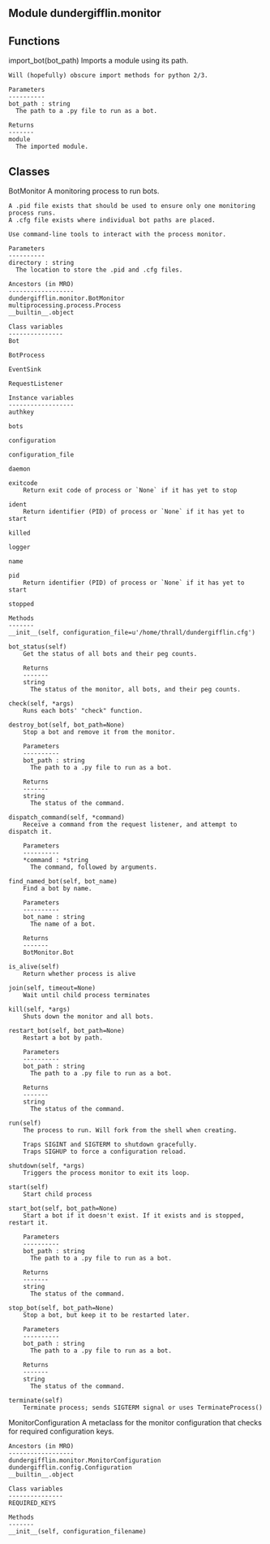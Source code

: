 Module dundergifflin.monitor
----------------------------

Functions
---------
import_bot(bot_path)
    Imports a module using its path.

    Will (hopefully) obscure import methods for python 2/3.

    Parameters
    ----------
    bot_path : string
      The path to a .py file to run as a bot.

    Returns
    -------
    module
      The imported module.

Classes
-------
BotMonitor 
    A monitoring process to run bots.

    A .pid file exists that should be used to ensure only one monitoring process runs.
    A .cfg file exists where individual bot paths are placed.

    Use command-line tools to interact with the process monitor.

    Parameters
    ----------
    directory : string
      The location to store the .pid and .cfg files.

    Ancestors (in MRO)
    ------------------
    dundergifflin.monitor.BotMonitor
    multiprocessing.process.Process
    __builtin__.object

    Class variables
    ---------------
    Bot

    BotProcess

    EventSink

    RequestListener

    Instance variables
    ------------------
    authkey

    bots

    configuration

    configuration_file

    daemon

    exitcode
        Return exit code of process or `None` if it has yet to stop

    ident
        Return identifier (PID) of process or `None` if it has yet to start

    killed

    logger

    name

    pid
        Return identifier (PID) of process or `None` if it has yet to start

    stopped

    Methods
    -------
    __init__(self, configuration_file=u'/home/thrall/dundergifflin.cfg')

    bot_status(self)
        Get the status of all bots and their peg counts.

        Returns
        -------
        string
          The status of the monitor, all bots, and their peg counts.

    check(self, *args)
        Runs each bots' "check" function.

    destroy_bot(self, bot_path=None)
        Stop a bot and remove it from the monitor.

        Parameters
        ----------
        bot_path : string
          The path to a .py file to run as a bot.

        Returns
        -------
        string
          The status of the command.

    dispatch_command(self, *command)
        Receive a command from the request listener, and attempt to dispatch it.

        Parameters
        ----------
        *command : *string
          The command, followed by arguments.

    find_named_bot(self, bot_name)
        Find a bot by name.

        Parameters
        ----------
        bot_name : string
          The name of a bot.

        Returns
        -------
        BotMonitor.Bot

    is_alive(self)
        Return whether process is alive

    join(self, timeout=None)
        Wait until child process terminates

    kill(self, *args)
        Shuts down the monitor and all bots.

    restart_bot(self, bot_path=None)
        Restart a bot by path.

        Parameters
        ----------
        bot_path : string
          The path to a .py file to run as a bot.

        Returns
        -------
        string
          The status of the command.

    run(self)
        The process to run. Will fork from the shell when creating.

        Traps SIGINT and SIGTERM to shutdown gracefully.
        Traps SIGHUP to force a configuration reload.

    shutdown(self, *args)
        Triggers the process monitor to exit its loop.

    start(self)
        Start child process

    start_bot(self, bot_path=None)
        Start a bot if it doesn't exist. If it exists and is stopped, restart it.

        Parameters
        ----------
        bot_path : string
          The path to a .py file to run as a bot.

        Returns
        -------
        string
          The status of the command.

    stop_bot(self, bot_path=None)
        Stop a bot, but keep it to be restarted later.

        Parameters
        ----------
        bot_path : string
          The path to a .py file to run as a bot.

        Returns
        -------
        string
          The status of the command.

    terminate(self)
        Terminate process; sends SIGTERM signal or uses TerminateProcess()

MonitorConfiguration 
    A metaclass for the monitor configuration that checks for required configuration keys.

    Ancestors (in MRO)
    ------------------
    dundergifflin.monitor.MonitorConfiguration
    dundergifflin.config.Configuration
    __builtin__.object

    Class variables
    ---------------
    REQUIRED_KEYS

    Methods
    -------
    __init__(self, configuration_filename)

